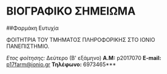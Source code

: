 # ΒΙΟΓΡΑΦΙΚΟ ΣΗΜΕΙΩΜΑ

##Φαρμάκη Ευτυχία

ΦΟΙΤΗΤΡΙΑ ΤΟΥ ΤΜΗΜΑΤΟΣ ΠΛΗΡΟΦΟΡΙΚΗΣ ΣΤΟ ΙΟΝΙΟ ΠΑΝΕΠΙΣΤΗΜΙΟ.

*Ετος φοίτησης:* Δεύτερο (Β' εξάμηνο)
  **A.M:** p2017070
  **E-mail:** p17farm@ionio.gr
  **Τηλέφωνο:** 6973465***
  
  
  







